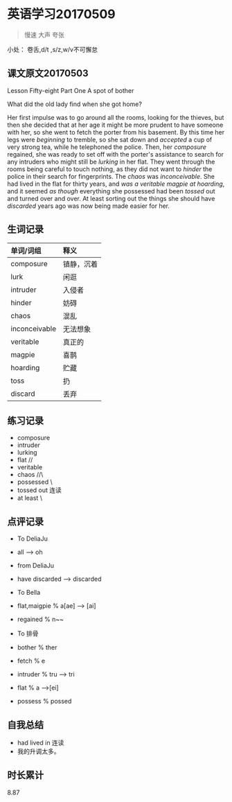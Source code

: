 # 英语学习20170509

> 慢速 大声 夸张

小处： 卷舌,d/t ,s/z,w/v不可懈怠

## 课文原文20170503

Lesson Fifty-eight   Part One  A spot of bother 

What did the old lady find when she got home?

Her first impulse was to go around all the rooms, looking for the thieves, but then she decided that at her age it might be more prudent to have someone with her, so she went to fetch the porter from his basement. 
By this time her legs were _beginning_ to tremble, so she sat down and _accepted_ a cup of very strong tea, while he telephoned the police.
Then, her _composure_ regained, she was ready to set off with the porter's assistance to search for any intruders who might still be _lurking_ in her flat. 
They went through the rooms being careful to touch nothing, as they did not want to _hinder_ the police in their search for fingerprints.
The _chaos_ was _inconceivable_.
She had lived in the flat for thirty years, and _was a veritable magpie at hoarding_, and it seemed _as though_ everything she possessed had been _tossed_ out and turned over and over.
At least sorting out the things she should have _discarded_ years ago was now being made easier for her.

## 生词记录
| 单词/词组 | 释义  |
| :-----| :------|
| composure | 镇静，沉着 |
| lurk | 闲逛 |
| intruder | 入侵者 |
| hinder | 妨碍 |
| chaos | 混乱 |
| inconceivable | 无法想象 |
| veritable | 真正的 |
| magpie | 喜鹊 |
| hoarding | 贮藏 |
| toss | 扔 |
| discard | 丢弃 |

## 练习记录
* composure
* intruder
* lurking 
* flat //
* veritable
* chaos //\\
* possessed \\
* tossed out  连读
* at least \\ 

## 点评记录
* To DeliaJu
 * all --> oh

* from DeliaJu
 * have discarded --> discarded

* To Bella  
 * flat,maigpie % a[ae] --> [ai]
 * regained % n~~

* To 排骨
 * bother % ther
 * fetch % e 
 * intruder % tru --> tri
 * flat % a -->[ei]
 * possess % possed

  
## 自我总结
* had lived in 连读
* 我的升调太多。

## 时长累计
8.87
